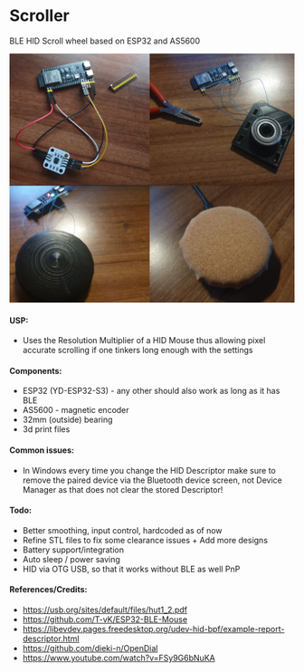 # Scroller
BLE HID Scroll wheel based on ESP32 and AS5600

![PoC](poc.png)

#### USP:
- Uses the Resolution Multiplier of a HID Mouse thus allowing pixel accurate scrolling if one tinkers long enough with the settings

#### Components:
- ESP32 (YD-ESP32-S3) - any other should also work as long as it has BLE
- AS5600 - magnetic encoder
- 32mm (outside) bearing
- 3d print files 

#### Common issues:
- In Windows every time you change the HID Descriptor make sure to remove the paired device via the Bluetooth device screen, not Device Manager as that does not clear the stored Descriptor!

#### Todo:
- Better smoothing, input control, hardcoded as of now
- Refine STL files to fix some clearance issues + Add more designs
- Battery support/integration
- Auto sleep / power saving
- HID via OTG USB, so that it works without BLE as well PnP

#### References/Credits:
- https://usb.org/sites/default/files/hut1_2.pdf
- https://github.com/T-vK/ESP32-BLE-Mouse
- https://libevdev.pages.freedesktop.org/udev-hid-bpf/example-report-descriptor.html
- https://github.com/dieki-n/OpenDial
- https://www.youtube.com/watch?v=FSy9G6bNuKA

